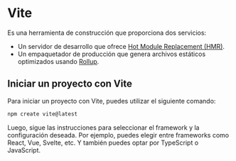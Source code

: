 # Vite

Es una herramienta de construcción que proporciona dos servicios:

- Un servidor de desarrollo que ofrece [Hot Module Replacement (HMR)](https://es.vite.dev/guide/features#hot-module-replacement).
- Un empaquetador de producción que genera archivos estáticos optimizados usando [Rollup](https://rollupjs.org/).

## Iniciar un proyecto con Vite

Para iniciar un proyecto con Vite, puedes utilizar el siguiente comando:

```bash
npm create vite@latest
```

Luego, sigue las instrucciones para seleccionar el framework y la configuración deseada. Por ejemplo, puedes elegir entre frameworks como React, Vue, Svelte, etc. Y también puedes optar por TypeScript o JavaScript.